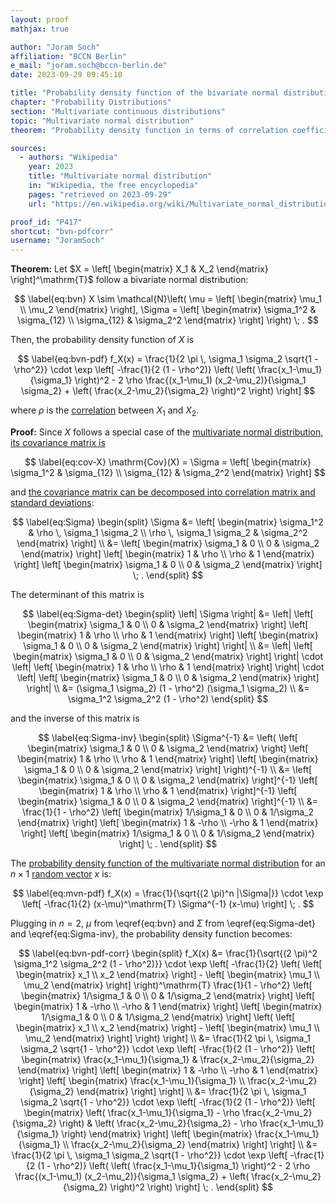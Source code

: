 ```yaml
---
layout: proof
mathjax: true

author: "Joram Soch"
affiliation: "BCCN Berlin"
e_mail: "joram.soch@bccn-berlin.de"
date: 2023-09-29 09:45:10

title: "Probability density function of the bivariate normal distribution in terms of correlation coefficient"
chapter: "Probability Distributions"
section: "Multivariate continuous distributions"
topic: "Multivariate normal distribution"
theorem: "Probability density function in terms of correlation coefficient"

sources:
  - authors: "Wikipedia"
    year: 2023
    title: "Multivariate normal distribution"
    in: "Wikipedia, the free encyclopedia"
    pages: "retrieved on 2023-09-29"
    url: "https://en.wikipedia.org/wiki/Multivariate_normal_distribution#Bivariate_case"

proof_id: "P417"
shortcut: "bvn-pdfcorr"
username: "JoramSoch"
---
```



**Theorem:** Let $X = \left[ \begin{matrix} X_1 & X_2 \end{matrix} \right]^\mathrm{T}$ follow a bivariate normal distribution:

$$ \label{eq:bvn}
X \sim \mathcal{N}\left( \mu = \left[ \begin{matrix} \mu_1 \\ \mu_2 \end{matrix} \right], \Sigma = \left[ \begin{matrix} \sigma_1^2 & \sigma_{12} \\ \sigma_{12} & \sigma_2^2 \end{matrix} \right] \right) \; .
$$

Then, the probability density function of $X$ is

$$ \label{eq:bvn-pdf}
f_X(x) = \frac{1}{2 \pi \, \sigma_1 \sigma_2 \sqrt{1 - \rho^2}} \cdot \exp \left[ -\frac{1}{2 (1 - \rho^2)} \left( \left( \frac{x_1-\mu_1}{\sigma_1} \right)^2 - 2 \rho \frac{(x_1-\mu_1) (x_2-\mu_2)}{\sigma_1 \sigma_2} + \left( \frac{x_2-\mu_2}{\sigma_2} \right)^2 \right) \right]
$$

where $\rho$ is the [correlation](/D/corr) between $X_1$ and $X_2$.


**Proof:** Since $X$ follows a special case of the [multivariate normal distribution, its covariance matrix is](/P/mvn-corr)

$$ \label{eq:cov-X}
\mathrm{Cov}(X) = \Sigma = \left[ \begin{matrix} \sigma_1^2 & \sigma_{12} \\ \sigma_{12} & \sigma_2^2 \end{matrix} \right]
$$

and [the covariance matrix can be decomposed into correlation matrix and standard deviations](/P/covmat-corrmat):

$$ \label{eq:Sigma}
\begin{split}
\Sigma &= \left[ \begin{matrix} \sigma_1^2 & \rho \, \sigma_1 \sigma_2 \\ \rho \, \sigma_1 \sigma_2 & \sigma_2^2 \end{matrix} \right] \\
&= \left[ \begin{matrix} \sigma_1 & 0 \\ 0 & \sigma_2 \end{matrix} \right] \left[ \begin{matrix} 1 & \rho \\ \rho & 1 \end{matrix} \right] \left[ \begin{matrix} \sigma_1 & 0 \\ 0 & \sigma_2 \end{matrix} \right] \; .
\end{split}
$$

The determinant of this matrix is

$$ \label{eq:Sigma-det}
\begin{split}
\left| \Sigma \right| &= \left| \left[ \begin{matrix} \sigma_1 & 0 \\ 0 & \sigma_2 \end{matrix} \right] \left[ \begin{matrix} 1 & \rho \\ \rho & 1 \end{matrix} \right] \left[ \begin{matrix} \sigma_1 & 0 \\ 0 & \sigma_2 \end{matrix} \right] \right| \\
&= \left| \left[ \begin{matrix} \sigma_1 & 0 \\ 0 & \sigma_2 \end{matrix} \right] \right| \cdot \left| \left[ \begin{matrix} 1 & \rho \\ \rho & 1 \end{matrix} \right] \right| \cdot \left| \left[ \begin{matrix} \sigma_1 & 0 \\ 0 & \sigma_2 \end{matrix} \right] \right| \\
&= (\sigma_1 \sigma_2) (1 - \rho^2) (\sigma_1 \sigma_2) \\
&= \sigma_1^2 \sigma_2^2 (1 - \rho^2)
\end{split}
$$

and the inverse of this matrix is

$$ \label{eq:Sigma-inv}
\begin{split}
\Sigma^{-1} &= \left( \left[ \begin{matrix} \sigma_1 & 0 \\ 0 & \sigma_2 \end{matrix} \right] \left[ \begin{matrix} 1 & \rho \\ \rho & 1 \end{matrix} \right] \left[ \begin{matrix} \sigma_1 & 0 \\ 0 & \sigma_2 \end{matrix} \right] \right)^{-1} \\
&= \left[ \begin{matrix} \sigma_1 & 0 \\ 0 & \sigma_2 \end{matrix} \right]^{-1} \left[ \begin{matrix} 1 & \rho \\ \rho & 1 \end{matrix} \right]^{-1} \left[ \begin{matrix} \sigma_1 & 0 \\ 0 & \sigma_2 \end{matrix} \right]^{-1} \\
&= \frac{1}{1 - \rho^2} \left[ \begin{matrix} 1/\sigma_1 & 0 \\ 0 & 1/\sigma_2 \end{matrix} \right] \left[ \begin{matrix} 1 & -\rho \\ -\rho & 1 \end{matrix} \right] \left[ \begin{matrix} 1/\sigma_1 & 0 \\ 0 & 1/\sigma_2 \end{matrix} \right] \; .
\end{split}
$$

The [probability density function of the multivariate normal distribution](/P/mvn-pdf) for an $n \times 1$ [random vector](/D/rvec) $x$ is:

$$ \label{eq:mvn-pdf}
f_X(x) = \frac{1}{\sqrt{(2 \pi)^n |\Sigma|}} \cdot \exp \left[ -\frac{1}{2} (x-\mu)^\mathrm{T} \Sigma^{-1} (x-\mu) \right] \; .
$$

Plugging in $n = 2$, $\mu$ from \eqref{eq:bvn} and $\Sigma$ from \eqref{eq:Sigma-det} and \eqref{eq:Sigma-inv}, the probability density function becomes:

$$ \label{eq:bvn-pdf-corr}
\begin{split}
f_X(x) &= \frac{1}{\sqrt{(2 \pi)^2 \sigma_1^2 \sigma_2^2 (1 - \rho^2)}} \cdot \exp \left[ -\frac{1}{2} \left( \left[ \begin{matrix} x_1 \\ x_2 \end{matrix} \right] - \left[ \begin{matrix} \mu_1 \\ \mu_2 \end{matrix} \right] \right)^\mathrm{T} \frac{1}{1 - \rho^2} \left[ \begin{matrix} 1/\sigma_1 & 0 \\ 0 & 1/\sigma_2 \end{matrix} \right] \left[ \begin{matrix} 1 & -\rho \\ -\rho & 1 \end{matrix} \right] \left[ \begin{matrix} 1/\sigma_1 & 0 \\ 0 & 1/\sigma_2 \end{matrix} \right] \left( \left[ \begin{matrix} x_1 \\ x_2 \end{matrix} \right] - \left[ \begin{matrix} \mu_1 \\ \mu_2 \end{matrix} \right] \right) \right] \\
&= \frac{1}{2 \pi \, \sigma_1 \sigma_2 \sqrt{1 - \rho^2}} \cdot \exp \left[ -\frac{1}{2 (1 - \rho^2)} \left[ \begin{matrix} \frac{x_1-\mu_1}{\sigma_1} & \frac{x_2-\mu_2}{\sigma_2} \end{matrix} \right] \left[ \begin{matrix} 1 & -\rho \\ -\rho & 1 \end{matrix} \right] \left[ \begin{matrix} \frac{x_1-\mu_1}{\sigma_1} \\ \frac{x_2-\mu_2}{\sigma_2} \end{matrix} \right]  \right] \\
&= \frac{1}{2 \pi \, \sigma_1 \sigma_2 \sqrt{1 - \rho^2}} \cdot \exp \left[ -\frac{1}{2 (1 - \rho^2)} \left[ \begin{matrix} \left( \frac{x_1-\mu_1}{\sigma_1} - \rho \frac{x_2-\mu_2}{\sigma_2} \right) & \left( \frac{x_2-\mu_2}{\sigma_2} - \rho \frac{x_1-\mu_1}{\sigma_1} \right) \end{matrix} \right] \left[ \begin{matrix} \frac{x_1-\mu_1}{\sigma_1} \\ \frac{x_2-\mu_2}{\sigma_2} \end{matrix} \right]  \right] \\
&= \frac{1}{2 \pi \, \sigma_1 \sigma_2 \sqrt{1 - \rho^2}} \cdot \exp \left[ -\frac{1}{2 (1 - \rho^2)} \left( \left( \frac{x_1-\mu_1}{\sigma_1} \right)^2 - 2 \rho \frac{(x_1-\mu_1) (x_2-\mu_2)}{\sigma_1 \sigma_2} + \left( \frac{x_2-\mu_2}{\sigma_2} \right)^2 \right) \right] \; .
\end{split}
$$